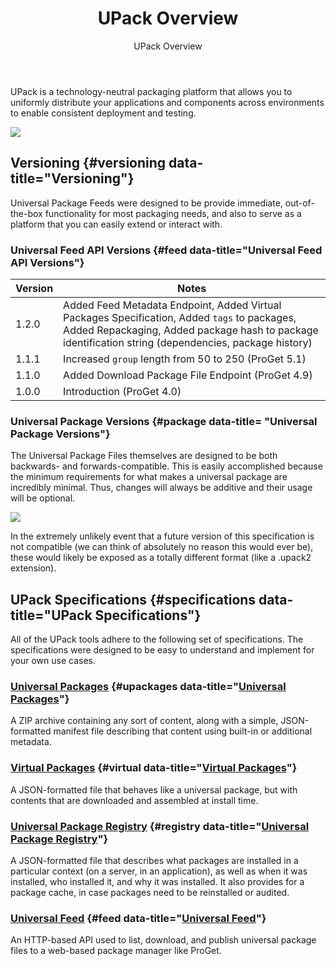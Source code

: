 ﻿---
title: UPack Overview
subtitle: UPack Overview
sequence: 10
keywords: upack

---
UPack is a technology-neutral packaging platform that allows you to uniformly distribute your applications and components across environments to enable consistent deployment and testing.

[![](http://img.youtube.com/vi/Xq12ahmisDk/0.jpg)](https://www.youtube.com/embed/Xq12ahmisDk_blank)

## Versioning {#versioning data-title="Versioning"}

Universal Package Feeds were designed to be provide immediate, out-of-the-box functionality for most packaging needs, and also to serve as a platform that you can easily extend or interact with.

### Universal Feed API Versions {#feed data-title="Universal Feed API Versions"}

| Version           | Notes |
| ------------------|--------------- |
| 1.2.0             |Added Feed Metadata Endpoint, Added Virtual Packages Specification, Added `tags` to packages, Added Repackaging, Added package hash to package identification string (dependencies, package history)|         
| 1.1.1             | Increased `group` length from 50 to 250 (ProGet 5.1) |
| 1.1.0             | Added Download Package File Endpoint (ProGet 4.9) |
| 1.0.0             | Introduction (ProGet 4.0) |

### Universal Package Versions {#package data-title= "Universal Package Versions"}

The Universal Package Files themselves are designed to be both backwards- and forwards-compatible. This is easily accomplished because the minimum requirements for what makes a universal package are incredibly minimal. Thus, changes will always be additive and their usage will be optional.

[![](http://img.youtube.com/vi/Si3eWq1yHXs/0.jpg)](https://www.youtube.com/embed/Si3eWq1yHXs_blank)

In the extremely unlikely event that a future version of this specification is not compatible (we can think of absolutely no reason this would ever be), these would likely be exposed as a totally different format (like a .upack2 extension).

## UPack Specifications {#specifications data-title="UPack Specifications"}

All of the UPack tools adhere to the following set of specifications. The specifications were designed to be easy to understand and implement for your own use cases.

### [Universal Packages](/support/documentation/upack/universal-packages/package-format) {#upackages data-title="[Universal Packages](/support/documentation/upack/universal-packages/package-format)"}

  A ZIP archive containing any sort of content, along with a simple, JSON-formatted manifest file describing that content using built-in or additional metadata.

### [Virtual Packages](/support/documentation/upack/virtual-packages/what-is) {#virtual data-title="[Virtual Packages](/support/documentation/upack/virtual-packages/what-is)"}

A JSON-formatted file that behaves like a universal package, but with contents that are downloaded and assembled at install time.

### [Universal Package Registry](/support/documentation/upack/universal-package-registry/what-is) {#registry data-title="[Universal Package Registry](/support/documentation/upack/universal-package-registry/what-is)"}
A JSON-formatted file that describes what packages are installed in a particular context (on a server, in an application), as well as when it was installed, who installed it, and why it was installed. It also provides for a package cache, in case packages need to be reinstalled or audited.

### [Universal Feed](/support/documentation/upack/feed-api) {#feed data-title="[Universal Feed](/support/documentation/upack/feed-api)"}

An HTTP-based API used to list, download, and publish universal package files to a web-based package manager like ProGet.
